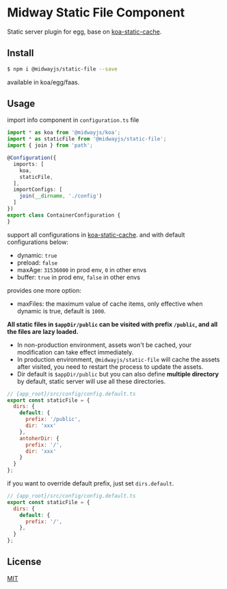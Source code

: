 # Midway Static File Component

Static server plugin for egg, base on [koa-static-cache](https://github.com/koajs/static-cache).

## Install

```bash
$ npm i @midwayjs/static-file --save
```

available in koa/egg/faas.

## Usage

import info component in `configuration.ts` file

```ts
import * as koa from '@midwayjs/koa';
import * as staticFile from '@midwayjs/static-file';
import { join } from 'path';

@Configuration({
  imports: [
    koa,
    staticFile,
  ],
  importConfigs: [
    join(__dirname, './config')
  ]
})
export class ContainerConfiguration {
}

```

support all configurations in [koa-static-cache](https://github.com/koajs/static-cache). and with default configurations below:

- dynamic: `true`
- preload: `false`
- maxAge: `31536000` in prod env, `0` in other envs
- buffer: `true` in prod env, `false` in other envs

provides one more option:

- maxFiles: the maximum value of cache items, only effective when dynamic is true, default is `1000`.

**All static files in `$appDir/public` can be visited with prefix `/public`, and all the files are lazy loaded.**

- In non-production environment, assets won't be cached, your modification can take effect immediately.
- In production environment, `@midwayjs/static-file` will cache the assets after visited, you need to restart the process to update the assets.
- Dir default is `$appDir/public` but you can also define **multiple directory** by default, static server will use all these directories.

```js
// {app_root}/src/config/config.default.ts
export const staticFile = {
  dirs: {
    default: {
      prefix: '/public',
      dir: 'xxx'
    },
    antoherDir: {
      prefix: '/',
      dir: 'xxx'
    }
  }
};
```

if you want to override default prefix, just set `dirs.default`.

```js
// {app_root}/src/config/config.default.ts
export const staticFile = {
  dirs: {
    default: {
      prefix: '/',
    },
  }
};
```


## License

[MIT]((https://github.com/midwayjs/midway/blob/master/LICENSE))
